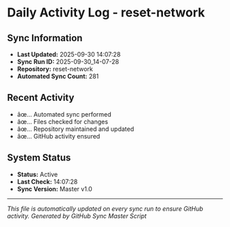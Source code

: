 ﻿# Daily Activity Log - reset-network

## Sync Information
- **Last Updated:** 2025-09-30 14:07:28
- **Sync Run ID:** 2025-09-30_14-07-28
- **Repository:** reset-network
- **Automated Sync Count:** 281

## Recent Activity
- âœ… Automated sync performed
- âœ… Files checked for changes
- âœ… Repository maintained and updated
- âœ… GitHub activity ensured

## System Status
- **Status:** Active
- **Last Check:** 14:07:28
- **Sync Version:** Master v1.0

---
*This file is automatically updated on every sync run to ensure GitHub activity.*
*Generated by GitHub Sync Master Script*
